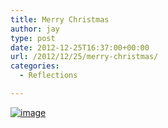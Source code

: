 ```yaml
---
title: Merry Christmas
author: jay
type: post
date: 2012-12-25T16:37:00+00:00
url: /2012/12/25/merry-christmas/
categories:
  - Reflections

---
```

[![image][1]][2]

 [1]: https://photos.smugmug.com/All/our-animals/i-gJsbk6f/0/L/DSC_7108-L.jpg
 [2]: http://photos.rambleon.org/All/our-animals/14614295_jfKJXf#!i=2289424944&k=gJsbk6f&lb=1&s=A